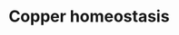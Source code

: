 ---
annotations:
- type: Pathway Ontology
  value: copper homeostasis pathway
authors:
- Gdannag
- MaintBot
- Egonw
- Giorgia
- Khanspers
- Ariutta
- Marvin M2
description: Copper is a redox-active transition metal and an essential trace element
  for life. It is a catalytic cofactor for numerous enzymes involved in critical biological
  processes (eg. detoxyfication by oxygen free radicals, angiogenesis, pigmentation,
  peptide hormone production, etc.). However, "free" copper is harmful for cells because
  can generate ROS that leads to cellular damage. Thus, all organisms and cells maintain
  a tight control of its uptake, trafficking and export. This process is rather intricate
  and requires an interplay between numerous biomolecules (proteins, enzymes, metabolites...)
  that act as copper ions importers (CTR1, CTR2, DMT1, Prp, APP), chaperones (CCS,
  ATOX1, COX17, COMMD1) and exporters (ATP7A, ATP7B). Copper ions and Cu-indipendent
  stimuli (hormone, oxygen, phosphorylation and ubiquination) seem to affect localization
  and expression of Cu-transporters and chaperones. Potential target of copper ions
  seem to be crucial signaling pathways, such PI3K/Akt, in which copper induces insulin-like
  effects. Copper dyshomeostasis could be implicated in cancer and a number of neurodegenerative
  diseases, including Alzheimer's disease, Parkinson's disease, prion disease and
  ALS.  Proteins on this pathway have targeted assays available via the [https://assays.cancer.gov/available_assays?wp_id=WP3286
  CPTAC Assay Portal]
last-edited: 2019-08-22
organisms:
- Homo sapiens
redirect_from:
- /index.php/Pathway:WP3286
- /instance/WP3286
schema-jsonld:
- '@context': https://schema.org/
  '@id': https://wikipathways.github.io/pathways/WP3286.html
  '@type': Dataset
  creator:
    '@type': Organization
    name: WikiPathways
  description: Copper is a redox-active transition metal and an essential trace element
    for life. It is a catalytic cofactor for numerous enzymes involved in critical
    biological processes (eg. detoxyfication by oxygen free radicals, angiogenesis,
    pigmentation, peptide hormone production, etc.). However, "free" copper is harmful
    for cells because can generate ROS that leads to cellular damage. Thus, all organisms
    and cells maintain a tight control of its uptake, trafficking and export. This
    process is rather intricate and requires an interplay between numerous biomolecules
    (proteins, enzymes, metabolites...) that act as copper ions importers (CTR1, CTR2,
    DMT1, Prp, APP), chaperones (CCS, ATOX1, COX17, COMMD1) and exporters (ATP7A,
    ATP7B). Copper ions and Cu-indipendent stimuli (hormone, oxygen, phosphorylation
    and ubiquination) seem to affect localization and expression of Cu-transporters
    and chaperones. Potential target of copper ions seem to be crucial signaling pathways,
    such PI3K/Akt, in which copper induces insulin-like effects. Copper dyshomeostasis
    could be implicated in cancer and a number of neurodegenerative diseases, including
    Alzheimer's disease, Parkinson's disease, prion disease and ALS.  Proteins on
    this pathway have targeted assays available via the [https://assays.cancer.gov/available_assays?wp_id=WP3286
    CPTAC Assay Portal]
  keywords:
  - SOD1
  - MTF2
  - ATOX1
  - COX11
  - COX17
  - SLC11A2
  - APC
  - CPHL1P
  - MT2A
  - FOXO3
  - MT1B
  - MT1L
  - Cu(II)
  - SOD3
  - GSK3B
  - SLC31A1
  - SCO1
  - STEAP1
  - MT1H
  - MT1X
  - ADAM9
  - FOXO1
  - MT1F
  - SCO2
  - AKT
  - COMMD1
  - TP53
  - MT1G
  - SP1
  - MT1E
  - APP
  - SLC31A2
  - Cu(I)
  - MT1A
  - ATP7B
  - MTF1
  - STEAP4
  - PRNP
  - CCND1
  - XIAP
  - PTEN
  - JUN
  - XAF1
  - STEAP2
  - MT3
  - MDM2
  - BACE1
  - MT1JP
  - CASP3
  - ADAM10
  - MT4
  - MAPT
  - ATP7A
  - ADAM17
  - CCS
  - STEAP3
  - PIK3CA
  license: CC0
  name: Copper homeostasis
seo: CreativeWork
title: Copper homeostasis
wpid: WP3286
---